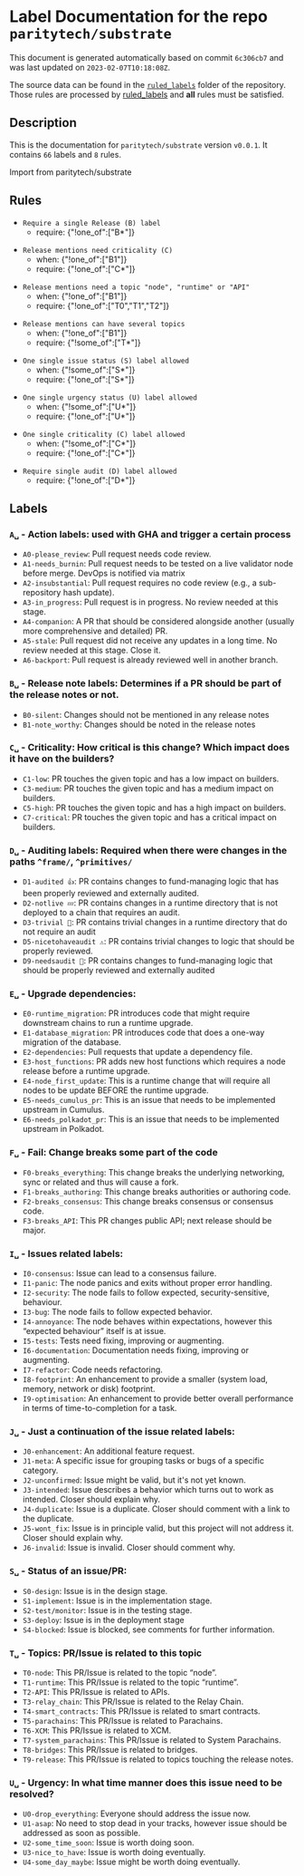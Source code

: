 # Label Documentation for the repo `paritytech/substrate`

This document is generated automatically based on commit `6c306cb7` and was last updated on `2023-02-07T10:18:08Z`.

The source data can be found in the [`ruled_labels`](../ruled_labels) folder of the repository. Those rules are processed by
[ruled_labels](https://github.com/paritytech/ruled_labels) and **all** rules must be satisfied.

## Description

This is the documentation for `paritytech/substrate` version `v0.0.1`.
It contains `66` labels and `8` rules.

Import from paritytech/substrate

## Rules

<!-- single_b -->
- `Require a single Release (B) label`
  - require: {"!one_of":["B*"]}

<!-- require_one_c_when_b1 -->
- `Release mentions need criticality (C)`
  - when: {"!one_of":["B1"]}
  - require: {"!one_of":["C*"]}

<!-- require_t0_or_t1_when_b1 -->
- `Release mentions need a topic "node", "runtime" or "API"`
  - when: {"!one_of":["B1"]}
  - require: {"!one_of":["T0","T1","T2"]}

<!-- allow_multiple_t_when_b1 -->
- `Release mentions can have several topics`
  - when: {"!one_of":["B1"]}
  - require: {"!some_of":["T*"]}

<!-- single_s -->
- `One single issue status (S) label allowed`
  - when: {"!some_of":["S*"]}
  - require: {"!one_of":["S*"]}

<!-- single_u -->
- `One single urgency status (U) label allowed`
  - when: {"!some_of":["U*"]}
  - require: {"!one_of":["U*"]}

<!-- single_c -->
- `One single criticality (C) label allowed`
  - when: {"!some_of":["C*"]}
  - require: {"!one_of":["C*"]}

<!-- single_d -->
- `Require single audit (D) label allowed`
  - require: {"!one_of":["D*"]}



## Labels
### `A␣` - Action labels: used with GHA and trigger a certain process
- `A0-please_review`: Pull request needs code review.
- `A1-needs_burnin`: Pull request needs to be tested on a live validator node before merge. DevOps is notified via matrix
- `A2-insubstantial`: Pull request requires no code review (e.g., a sub-repository hash update).
- `A3-in_progress`: Pull request is in progress. No review needed at this stage.
- `A4-companion`: A PR that should be considered alongside another (usually more comprehensive and detailed) PR.
- `A5-stale`: Pull request did not receive any updates in a long time. No review needed at this stage. Close it.
- `A6-backport`: Pull request is already reviewed well in another branch.

### `B␣` - Release note labels: Determines if a PR should be part of the release notes or not.
- `B0-silent`: Changes should not be mentioned in any release notes
- `B1-note_worthy`: Changes should be noted in the release notes

### `C␣` - Criticality: How critical is this change? Which impact does it have on the builders?
- `C1-low`: PR touches the given topic and has a low impact on builders.
- `C3-medium`: PR touches the given topic and has a medium impact on builders.
- `C5-high`: PR touches the given topic and has a high impact on builders.
- `C7-critical`: PR touches the given topic and has a critical impact on builders.

### `D␣` - Auditing labels: Required when there were changes in the paths `^frame/`, `^primitives/`
- `D1-audited 👍`: PR contains changes to fund-managing logic that has been properly reviewed and externally audited.
- `D2-notlive 💤`: PR contains changes in a runtime directory that is not deployed to a chain that requires an audit.
- `D3-trivial 🧸`: PR contains trivial changes in a runtime directory that do not require an audit
- `D5-nicetohaveaudit ⚠️`: PR contains trivial changes to logic that should be properly reviewed.
- `D9-needsaudit 👮`: PR contains changes to fund-managing logic that should be properly reviewed and externally audited

### `E␣` - Upgrade dependencies: 
- `E0-runtime_migration`: PR introduces code that might require downstream chains to run a runtime upgrade.
- `E1-database_migration`: PR introduces code that does a one-way migration of the database.
- `E2-dependencies`: Pull requests that update a dependency file.
- `E3-host_functions`: PR adds new host functions which requires a node release before a runtime upgrade.
- `E4-node_first_update`: This is a runtime change that will require all nodes to be update BEFORE the runtime upgrade.
- `E5-needs_cumulus_pr`: This is an issue that needs to be implemented upstream in Cumulus.
- `E6-needs_polkadot_pr`: This is an issue that needs to be implemented upstream in Polkadot.

### `F␣` - Fail: Change breaks some part of the code
- `F0-breaks_everything`: This change breaks the underlying networking, sync or related and thus will cause a fork.
- `F1-breaks_authoring`: This change breaks authorities or authoring code.
- `F2-breaks_consensus`: This change breaks consensus or consensus code.
- `F3-breaks_API`: This PR changes public API; next release should be major.

### `I␣` - Issues related labels: 
- `I0-consensus`: Issue can lead to a consensus failure.
- `I1-panic`: The node panics and exits without proper error handling.
- `I2-security`: The node fails to follow expected, security-sensitive, behaviour.
- `I3-bug`: The node fails to follow expected behavior.
- `I4-annoyance`: The node behaves within expectations, however this “expected behaviour” itself is at issue.
- `I5-tests`: Tests need fixing, improving or augmenting.
- `I6-documentation`: Documentation needs fixing, improving or augmenting.
- `I7-refactor`: Code needs refactoring.
- `I8-footprint`: An enhancement to provide a smaller (system load, memory, network or disk) footprint.
- `I9-optimisation`: An enhancement to provide better overall performance in terms of time-to-completion for a task.

### `J␣` - Just a continuation of the issue related labels: 
- `J0-enhancement`: An additional feature request.
- `J1-meta`: A specific issue for grouping tasks or bugs of a specific category.
- `J2-unconfirmed`: Issue might be valid, but it's not yet known.
- `J3-intended`: Issue describes a behavior which turns out to work as intended. Closer should explain why.
- `J4-duplicate`: Issue is a duplicate. Closer should comment with a link to the duplicate.
- `J5-wont_fix`: Issue is in principle valid, but this project will not address it. Closer should explain why.
- `J6-invalid`: Issue is invalid. Closer should comment why.

### `S␣` - Status of an issue/PR: 
- `S0-design`: Issue is in the design stage.
- `S1-implement`: Issue is in the implementation stage.
- `S2-test/monitor`: Issue is in the testing stage.
- `S3-deploy`: Issue is in the deployment stage
- `S4-blocked`: Issue is blocked, see comments for further information.

### `T␣` - Topics: PR/Issue is related to this topic
- `T0-node`: This PR/Issue is related to the topic “node”.
- `T1-runtime`: This PR/Issue is related to the topic “runtime”.
- `T2-API`: This PR/Issue is related to APIs.
- `T3-relay_chain`: This PR/Issue is related to the Relay Chain.
- `T4-smart_contracts`: This PR/Issue is related to smart contracts.
- `T5-parachains`: This PR/Issue is related to Parachains.
- `T6-XCM`: This PR/Issue is related to XCM.
- `T7-system_parachains`: This PR/Issue is related to System Parachains.
- `T8-bridges`: This PR/Issue is related to bridges.
- `T9-release`: This PR/Issue is related to topics touching the release notes.

### `U␣` - Urgency: In what time manner does this issue need to be resolved?
- `U0-drop_everything`: Everyone should address the issue now.
- `U1-asap`: No need to stop dead in your tracks, however issue should be addressed as soon as possible.
- `U2-some_time_soon`: Issue is worth doing soon.
- `U3-nice_to_have`: Issue is worth doing eventually.
- `U4-some_day_maybe`: Issue might be worth doing eventually.


